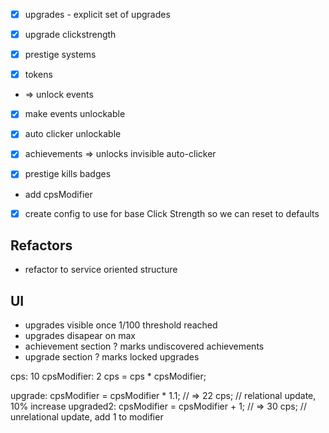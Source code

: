 - [x] upgrades - explicit set of upgrades
- [x] upgrade clickstrength

- [x] prestige systems 
- [x] tokens
-  => unlock events

- [x] make events unlockable 
- [x] auto clicker unlockable 
- [x] achievements => unlocks invisible auto-clicker

- [x] prestige kills badges 
- add cpsModifier 
- [x] create config to use for base Click Strength so we can reset to defaults

## Refactors
- refactor to service oriented structure

## UI
- upgrades visible once 1/100 threshold reached
- upgrades disapear on max
- achievement section ? marks undiscovered achievements 
- upgrade section ? marks locked upgrades


cps: 10
cpsModifier: 2
cps = cps * cpsModifier;

upgrade: cpsModifier = cpsModifier * 1.1; // => 22 cps; // relational update, 10% increase
upgraded2: cpsModifier = cpsModifier + 1; // => 30 cps; // unrelational update, add 1 to modifier

